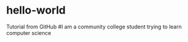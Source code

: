 # hello-world
Tutorial from GitHub
#I am a community college student trying to learn computer science
